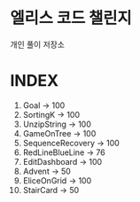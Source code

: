 # 엘리스 코드 챌린지
개인 풀이 저장소

# INDEX
1. Goal -> 100
2. SortingK -> 100
3. UnzipString -> 100
4. GameOnTree -> 100
5. SequenceRecovery -> 100
6. RedLineBlueLine -> 76
7. EditDashboard -> 100
8. Advent -> 50
9. EliceOnGrid -> 100
10. StairCard -> 50
